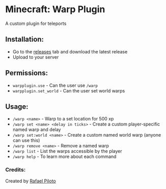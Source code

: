 # Minecraft: Warp Plugin
A custom plugin for teleports

## Installation:
 * Go to the [releases](https://github.com/RafaelPiloto10/WarpPlugin/releases) tab and download the latest release
 * Upload to your server
 
## Permissions:
* `warpplugin.use` - Can the user use `/warp`
* `warpplugin.set_world` - Can the user set world warps

## Usage:
* `/warp <name>` - Warp to a set location for 500 xp
* `/warp set <name> <delay in ticks>` - Create a custom player-specific named warp and delay
* `/warp set:world <name>` - Create a custom named world warp (anyone can use this)
* `/warp remove <name>` - Remove a named warp
* `/warp list` - List the warps accessible by the player
* `/warp help` - To learn more about each command

### Credits:
Created by [Rafael Piloto](https://rafaelpiloto10.herokuapp.com/)

  